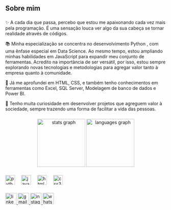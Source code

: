 <h2 align="left">Sobre mim</h2>

###

<p align="left">✨ A cada dia que passa, percebo que estou me apaixonando cada vez mais pela programação. É uma sensação louca ver algo da sua cabeça se tornar realidade através de códigos.</p>
<p align="left">📚 Minha especialização se concentra no desenvolvimento Python , com uma ênfase especial em Data Science. Ao mesmo tempo, estou ampliando minhas habilidades em JavaScript para expandir meu conjunto de ferramentas. Acredito na importância de ser versátil, por isso, estou sempre explorando novas tecnologias e metodologias para agregar valor tanto à empresa quanto à comunidade.  </p>
<p align="left">🎯 Já me aprofundei em HTML, CSS, e também tenho conhecimentos em ferramentas como Excel, SQL Server, Modelagem de banco de dados e Power BI.</p>
<p align="left">🎲 Tenho muita curiosidade em desenvolver projetos que agreguem valor à sociedade, sempre trazendo uma forma de facilitar a vida das pessoas.</p>

###

<div align="center">
  <img src="https://github-readme-stats.vercel.app/api?username=wladimirrodrigues&hide_title=false&hide_rank=false&show_icons=true&include_all_commits=true&count_private=true&disable_animations=false&theme=dracula&locale=en&hide_border=false" height="150" alt="stats graph"  />
  <img src="https://github-readme-stats.vercel.app/api/top-langs?username=wladimirrodrigues&locale=en&hide_title=false&layout=compact&card_width=320&langs_count=5&theme=dracula&hide_border=false" height="150" alt="languages graph"  />
</div>

###

<div align="left">
  <img src="https://cdn.jsdelivr.net/gh/devicons/devicon/icons/python/python-original.svg" height="30" alt="python logo"  />
  <img width="12" />
  <img src="https://cdn.jsdelivr.net/gh/devicons/devicon/icons/javascript/javascript-original.svg" height="30" alt="javascript logo"  />
  <img width="12" />
  <img src="https://cdn.jsdelivr.net/gh/devicons/devicon/icons/html5/html5-original.svg" height="30" alt="html5 logo"  />
  <img width="12" />
  <img src="https://cdn.jsdelivr.net/gh/devicons/devicon/icons/css3/css3-original.svg" height="30" alt="css3 logo"  />
</div>

###

<div align="left">
  <a href="https://www.linkedin.com/in/wladimirrodrigues/" target="_blank">
    <img src="https://img.shields.io/static/v1?message=LinkedIn&logo=linkedin&label=&color=0077B5&logoColor=white&labelColor=&style=for-the-badge" height="35" alt="linkedin logo"  />
  </a>
  <a href="wladimirs504@gmail.com" target="_blank">
    <img src="https://img.shields.io/static/v1?message=Gmail&logo=gmail&label=&color=D14836&logoColor=white&labelColor=&style=for-the-badge" height="35" alt="gmail logo"  />
  </a>
  <a href="https://www.instagram.com/wlad__silva/" target="_blank">
    <img src="https://img.shields.io/static/v1?message=Instagram&logo=instagram&label=&color=E4405F&logoColor=white&labelColor=&style=for-the-badge" height="35" alt="instagram logo"  />
  </a>
  <a href="https://api.whatsapp.com/send?phone=5585987520126" target="_blank">
    <img src="https://img.shields.io/static/v1?message=Whatsapp&logo=whatsapp&label=&color=25D366&logoColor=white&labelColor=&style=for-the-badge" height="35" alt="whatsapp logo"  />
  </a>
</div>

###
